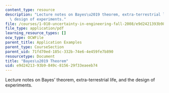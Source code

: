```yaml
---
content_type: resource
description: "Lecture notes on Bayes\u2019 theorem, extra-terrestrial life, and the\
  \ design of experiments."
file: /courses/1-010-uncertainty-in-engineering-fall-2008/e9d2421393b9849c815629f33eaeeb74_app_03.pdf
file_type: application/pdf
learning_resource_types: []
ocw_type: OCWFile
parent_title: Application Examples
parent_type: CourseSection
parent_uid: 71fd70ed-185c-332b-74e6-4e459fe7b890
resourcetype: Document
title: "Bayes\u2019 Theorem"
uid: e9d24213-93b9-849c-8156-29f33eaeeb74
---
```

Lecture notes on Bayes’ theorem, extra-terrestrial life, and the design of experiments.

